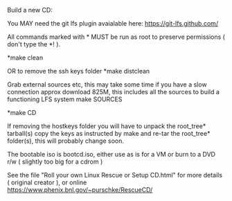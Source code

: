 Build a new CD:

You MAY need the git lfs plugin avaialable here:
https://git-lfs.github.com/

All commands marked with * MUST be run as root to preserve permissions ( don't type the *! ).

*make clean

OR to remove the ssh keys folder
*make distclean

Grab external sources etc, this may take some time if you have a slow connection approx download 825M, this includes all the sources to build a functioning LFS system
make SOURCES

*make CD

If removing the hostkeys folder you will have to unpack the root_tree* tarball(s) copy the keys as instructed by make and re-tar the root_tree* folder(s), this will probably change soon.

The bootable iso is bootcd.iso, either use as is for a VM or burn to a DVD r/w ( slightly too big for a cdrom )

See the file "Roll your own Linux Rescue or Setup CD.html" for more details ( original creator ), or online https://www.phenix.bnl.gov/~purschke/RescueCD/

